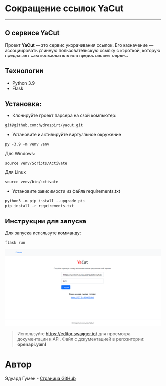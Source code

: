 # Сокращение ссылок YaCut

---
## О сервисе YaCut
Проект **YaCut** — это сервис укорачивания ссылок. Его назначение — ассоциировать длинную пользовательскую ссылку с короткой, которую предлагает сам пользователь или предоставляет сервис.

## Технологии
- Python 3.9
- Flask

## Установка:
- Клонируйте проект парсера на свой компьютер:
```
git@github.com:hydrospirt/yacut.git
```
- Установите и активируйте виртуальное окружение
```
py -3.9 -m venv venv
```
Для Windows:
```
source venv/Scripts/Activate
```
Для Linux
```
source venv/bin/activate
```
- Установите зависимости из файла requirements.txt
```
python3 -m pip install --upgrade pip
pip install -r requirements.txt
```
## Инструкции для запуска
Для запуска используте комманду:
```
flask run
```
![Пример страницы](example1.png)
> Используйте https://editor.swagger.io/ для просмотра документации к API.
> Файл с документацией в репозитории: **openapi.yaml**

# Автор
Эдуард Гумен - [Cтраница GitHub](https://github.com/hydrospirt)
